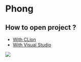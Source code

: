 # Phong

## How to open project ?

- [With CLion](https://www.jetbrains.com/help/clion/creating-new-project-from-scratch.html#create-prj)
- [With Visual Studio](https://github.com/MicrosoftDocs/cpp-docs/blob/master/docs/build/cmake-projects-in-visual-studio.md#:~:text=To%20open%20an%20existing%20cache,cache%20to%20an%20open%20project.)

![](.gitmedias/GIF/dragon.gif)
